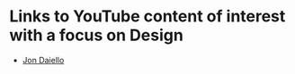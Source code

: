 # Links to YouTube content of interest with a focus on Design


- [Jon Daiello](https://www.youtube.com/@JonDaiello)